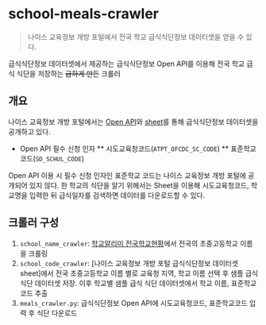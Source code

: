 # school-meals-crawler

> 나이스 교육정보 개방 포털에서 전국 학교 급식식단정보 데이터셋을 얻을 수 있다.

급식식단정보 데이터셋에서 제공하는 급식식단정보 Open API를 이용해 전국 학교 급식 식단을 저장하는 ~~급하게 만든~~ 크롤러

## 개요

 나이스 교육정보 개방 포털에서는 [Open API](https://open.neis.go.kr/portal/data/service/selectServicePage.do?page=1&rows=10&sortColumn=&sortDirection=&infId=OPEN17320190722180924242823&infSeq=2)와 [sheet](https://open.neis.go.kr/portal/data/service/selectServicePage.do?page=1&rows=10&sortColumn=&sortDirection=&infId=OPEN17320190722180924242823&infSeq=1)를 통해 급식식단정보 데이터셋을 공개하고 있다.

* Open API 필수 신청 인자
  ** 시도교육청코드(`ATPT_OFCDC_SC_CODE`)
  ** 표준학교코드(`SD_SCHUL_CODE`)


Open API 이용 시 필수 신청 인자인 표준학교 코드는 나이스 교육정보 개방 포털에 공개되어 있지 않다. 한 학교의 식단을 알기 위해서는 Sheet을 이용해 시도교육청코드, 학교명을 입력한 뒤 급식일자를 검색하면 데이터를 다운로드할 수 있다.

## 크롤러 구성

1. `school_name_crawler`: [학교알리미 전국학교현황](https://www.schoolinfo.go.kr/ei/ss/pneiss_a08_s0.do)에서 전국의 초중고등학교 이름을 크롤링
2. `school_code_crawler`: [나이스 교육정보 개방 포털 급식식단정보 데이터셋 sheet]에서 전국 초중고등학교 이름 별로 교육청 지역, 학교 이름 선택 후 샘플 급식 식단 데이터셋 저장. 이후 학교별 샘플 급식 식단 데이터셋에서 학교 이름, 표준학교코드 추출
3. `meals_crawler.py`: 급식식단정보 Open API에 시도교육청코드, 표준학교코드 입력 후 식단 다운로드